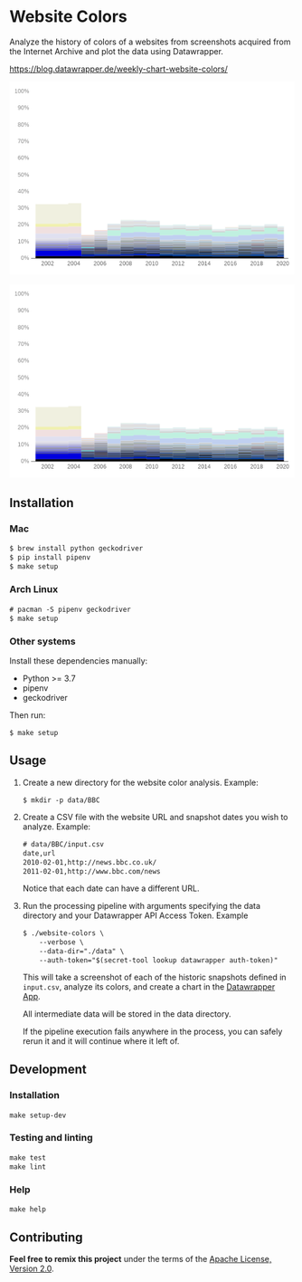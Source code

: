 # Website Colors

Analyze the history of colors of a websites from screenshots acquired from the
Internet Archive and plot the data using Datawrapper.

https://blog.datawrapper.de/weekly-chart-website-colors/

![History of the colors of wikipedia.org](./screenshots/wikipedia-600x400.png)

![History of the colors of amazon.com](./screenshots/wikipedia-600x400.png)

## Installation

### Mac

``` shell
$ brew install python geckodriver
$ pip install pipenv
$ make setup
```

### Arch Linux

``` shell
# pacman -S pipenv geckodriver
$ make setup
```

### Other systems

Install these dependencies manually:

- Python >= 3.7
- pipenv
- geckodriver

Then run:

``` shell
$ make setup
```

## Usage

1. Create a new directory for the website color analysis. Example:

    ``` shell
    $ mkdir -p data/BBC
    ```

2. Create a CSV file with the website URL and snapshot dates you wish to
   analyze. Example:

    ``` csv
    # data/BBC/input.csv
    date,url
    2010-02-01,http://news.bbc.co.uk/
    2011-02-01,http://www.bbc.com/news
    ```

    Notice that each date can have a different URL.

3. Run the processing pipeline with arguments specifying the data directory and
   your Datawrapper API Access Token. Example

    ``` shell
    $ ./website-colors \
        --verbose \
        --data-dir="./data" \
        --auth-token="$(secret-tool lookup datawrapper auth-token)"
    ```

    This will take a screenshot of each of the historic snapshots defined in
    `input.csv`, analyze its colors, and create a chart in the [Datawrapper
    App](https://app.datawrapper.de/).

    All intermediate data will be stored in the data directory.

    If the pipeline execution fails anywhere in the process, you can safely
    rerun it and it will continue where it left of.

## Development

### Installation

``` shell
make setup-dev
```

### Testing and linting

``` shell
make test
make lint
```

### Help

``` shell
make help
```

## Contributing

__Feel free to remix this project__ under the terms of the [Apache License,
Version 2.0](http://www.apache.org/licenses/LICENSE-2.0).
